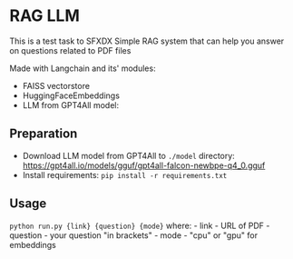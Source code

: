 # RAG LLM
This is a test task to SFXDX
Simple RAG system that can help you answer on questions related to PDF files

Made with Langchain and its' modules:
- FAISS vectorstore
- HuggingFaceEmbeddings
- LLM from GPT4All model:

## Preparation
- Download LLM model from GPT4All to `./model` directory: https://gpt4all.io/models/gguf/gpt4all-falcon-newbpe-q4_0.gguf
- Install requirements: `pip install -r requirements.txt`

## Usage
`python run.py {link} {question} {mode}`
where:
    - link - URL of PDF
    - question - your question "in brackets"
    - mode - "cpu" or "gpu" for embeddings
